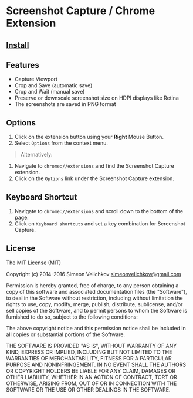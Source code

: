 
# Screenshot Capture / Chrome Extension


## [Install][1]


## Features

- Capture Viewport
- Crop and Save (automatic save)
- Crop and Wait (manual save)
- Preserve or downscale screenshot size on HDPI displays like Retina
- The screenshots are saved in PNG format


## Options

1. Click on the extension button using your **Right** Mouse Button.
2. Select `Options` from the context menu.

> Alternatively:

1. Navigate to `chrome://extensions` and find the Screenshot Capture extension.
2. Click on the `Options` link under the Screenshot Capture extension.


## Keyboard Shortcut

1. Navigate to `chrome://extensions` and scroll down to the bottom of the page.
2. Click on `Keyboard shortcuts` and set a key combination for Screenshot Capture.


## License

The MIT License (MIT)

Copyright (c) 2014-2016 Simeon Velichkov <simeonvelichkov@gmail.com>

Permission is hereby granted, free of charge, to any person obtaining a copy
of this software and associated documentation files (the "Software"), to deal
in the Software without restriction, including without limitation the rights
to use, copy, modify, merge, publish, distribute, sublicense, and/or sell
copies of the Software, and to permit persons to whom the Software is
furnished to do so, subject to the following conditions:

The above copyright notice and this permission notice shall be included in all
copies or substantial portions of the Software.

THE SOFTWARE IS PROVIDED "AS IS", WITHOUT WARRANTY OF ANY KIND, EXPRESS OR
IMPLIED, INCLUDING BUT NOT LIMITED TO THE WARRANTIES OF MERCHANTABILITY,
FITNESS FOR A PARTICULAR PURPOSE AND NONINFRINGEMENT. IN NO EVENT SHALL THE
AUTHORS OR COPYRIGHT HOLDERS BE LIABLE FOR ANY CLAIM, DAMAGES OR OTHER
LIABILITY, WHETHER IN AN ACTION OF CONTRACT, TORT OR OTHERWISE, ARISING FROM,
OUT OF OR IN CONNECTION WITH THE SOFTWARE OR THE USE OR OTHER DEALINGS IN THE
SOFTWARE.


  [1]: https://chrome.google.com/webstore/detail/screenshot-capture/giabbpobpebjfegnpcclkocepcgockkc
